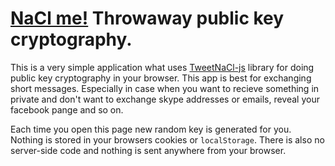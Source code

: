 # [NaCl me!](http://naclme.surge.sh/) Throwaway public key cryptography.
This is a very simple application what uses [TweetNaCl-js](https://github.com/dchest/tweetnacl-js) library for doing public key cryptography in your browser. This app is best for exchanging short messages. Especially in case when you want to recieve something in private and don't want to exchange skype addresses or emails, reveal your facebook pange and so on.

Each time you open this page new random key is generated for you. Nothing is stored in your browsers cookies or `localStorage`. There is also no server-side code and nothing is sent anywhere from your browser.

